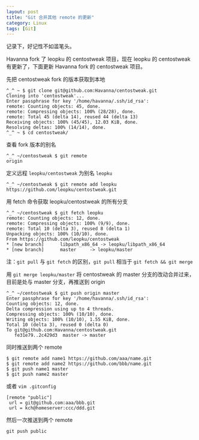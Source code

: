 ```yaml
---
layout: post
title: "Git 合并其他 remote 的更新"
category: Linux
tags: [Git]
---
```


记录下，好记性不如滥笔头。

Havanna fork 了 leopku 的 centostweak 项目，现在 leopku 的 centostweak 有更新了，下面更新 Havanna fork 的 centostweak 项目。

先把 centostweak fork 的版本获取到本地

    ^_^ ~ $ git clone git@github.com:Havanna/centostweak.git
    Cloning into 'centostweak'...
    Enter passphrase for key '/home/havanna/.ssh/id_rsa':
    remote: Counting objects: 45, done.
    remote: Compressing objects: 100% (28/28), done.
    remote: Total 45 (delta 14), reused 44 (delta 13)
    Receiving objects: 100% (45/45), 12.03 KiB, done.
    Resolving deltas: 100% (14/14), done.
    ^_^ ~ $ cd centostweak/

<!-- more -->
查看 fork 版本的别名

    ^_^ ~/centostweak $ git remote
    origin

定义远程 `leopku/centostweak` 为别名 `leopku`

    ^_^ ~/centostweak $ git remote add leopku https://github.com/leopku/centostweak.git

用 fetch 命令获取 leopku/centostweak 的所有分支

    ^_^ ~/centostweak $ git fetch leopku
    remote: Counting objects: 12, done.
    remote: Compressing objects: 100% (9/9), done.
    remote: Total 10 (delta 3), reused 8 (delta 1)
    Unpacking objects: 100% (10/10), done.
    From https://github.com/leopku/centostweak
    * [new branch]      libpath_x86_64 -> leopku/libpath_x86_64
    * [new branch]      master     -> leopku/master

注：`git pull` 与 `git fetch` 的区别，`git pull` 相当于 `git fetch && git merge`

用 `git merge leopku/master` 将 centostweak 的 master 分支的改动合并过来，目前是处与 master 分支，再推送到 origin

    ^_^ ~/centostweak $ git push origin master
    Enter passphrase for key '/home/havanna/.ssh/id_rsa':
    Counting objects: 12, done.
    Delta compression using up to 4 threads.
    Compressing objects: 100% (10/10), done.
    Writing objects: 100% (10/10), 1.55 KiB, done.
    Total 10 (delta 3), reused 0 (delta 0)
    To git@github.com:Havanna/centostweak.git
       fe31e79..2c429d3  master -> master

同时推送到两个 remote

    $ git remote add name1 https://github.com/aaa/name.git
    $ git remote add name2 https://github.com/bbb/name.git
    $ git push name1 master
    $ git push name2 master

或者 `vim .gitconfig`

    [remote "public"]
     url = git@github.com:aaa/bbb.git
     url = kch@homeserver:ccc/ddd.git

然后一次推送到两个 remote

    git push public

